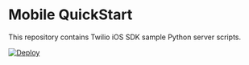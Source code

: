 Mobile QuickStart
===

This repository contains Twilio iOS SDK sample Python server scripts.

[![Deploy](https://www.herokucdn.com/deploy/button.png)](https://heroku.com/deploy)
